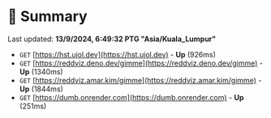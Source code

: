 # 📖 Summary
Last updated: **13/9/2024, 6:49:32 PTG "Asia/Kuala_Lumpur"**

- `GET` [https://hst.ujol.dev](https://hst.ujol.dev) - **Up** (926ms)
- `GET` [https://reddviz.deno.dev/gimme](https://reddviz.deno.dev/gimme) - **Up** (1340ms)
- `GET` [https://reddviz.amar.kim/gimme](https://reddviz.amar.kim/gimme) - **Up** (1844ms)
- `GET` [https://dumb.onrender.com](https://dumb.onrender.com) - **Up** (251ms)

